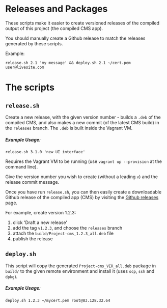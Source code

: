 # Releases and Packages

These scripts make it easier to create versioned releases of the 
compiled output of this project (the compiled CMS app).

You should manually create a Github release to match the releases 
generated by these scripts.

Example:
```
release.sh 2.1 'my message' && deploy.sh 2.1 ~/cert.pem user@livesite.com
```
  
  
# The scripts
  
## `release.sh`
  
Create a new release, with the given version number - builds a `.deb` 
of the compiled CMS, and also makes a new commit (of the latest CMS 
build) in the `releases` branch. The `.deb` is built inside the 
Vagrant VM.

##### Example Usage:

```
release.sh 3.1.0 'new UI interface'
```
  

Requires the Vagrant VM to be running (use `vagrant up --provision` 
at the command line).

Give the version number you wish to create (without a leading `v`) 
and the release commit message.

Once you have run `release.sh`, you can then easily create a 
downloadable Github release of the compiled app (CMS) by visiting 
the [Github releases](https://github.com/sc0ttj/Project/releases) page.

For example, create version 1.2.3:

1. click 'Draft a new release'
2. add the tag `v1.2.3`, and choose the `releases` branch
3. attach the `build/Project-cms_1.2.3_all.deb` file
4. publish the release
  
  
  
## `deploy.sh`

This script will copy the generated `Project-cms_VER_all.deb` 
package in `build/` to the given remote environment and install 
it (uses `scp`, `ssh` and `dpkg`).

##### Example Usage:

```
deploy.sh 1.2.3 ~/mycert.pem root@83.128.32.64
```
